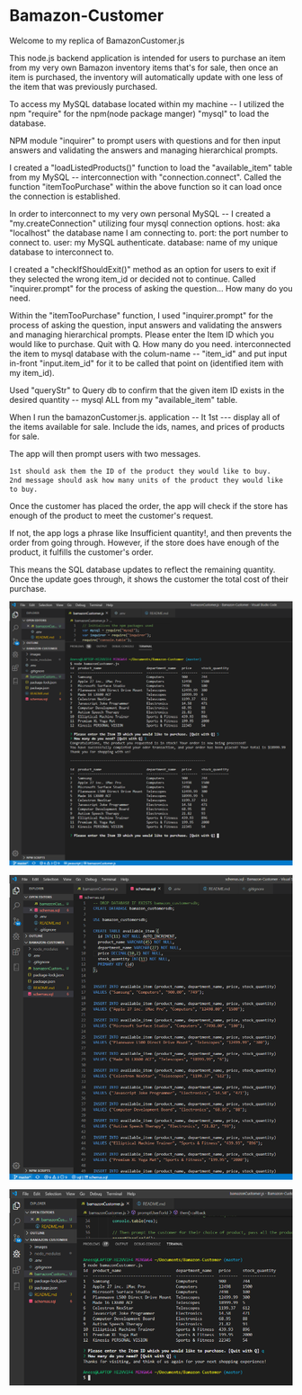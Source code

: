 # Bamazon-Customer

Welcome to my replica of BamazonCustomer.js

This node.js backend application is intended for users to purchase an item from my very own Bamazon inventory items that's for sale, then once an item is purchased, the inventory will automatically update with one less of the item that was previously purchased.

To access my MySQL database located within my machine -- I utilized the npm "require" for the npm(node package manger) "mysql" to load the database.

NPM module "inquirer" to prompt users with questions and for then input answers and validating the answers and managing hierarchical prompts.

I created a "loadListedProducts()" function to load the "available_item" table from my MySQL -- interconnection with "connection.connect".
    Called the function "itemTooPurchase" within the above function so it can load once the connection is established.

In order to interconnect to my very own personal MySQL -- I created a "my.createConnection" utilizing four mysql connection options.
    host: aka "localhost" the database name I am connecting to.
    port: the port number to connect to.
    user: my MySQL authenticate.
    database: name of my unique database to interconnect to.

I created a "checkIfShouldExit()" method as an option for users to exit if they selected the wrong item_id or decided not to continue. Called "inquirer.prompt" for the process of asking the question...
    How many do you need.

Within the "itemTooPurchase" function, I used "inquirer.prompt" for the process of asking the question, input answers and validating the answers and managing hierarchical prompts.
Please enter the Item ID which you would like to purchase.
    Quit with Q.
    How many do you need.
interconnected the item to mysql database with the colum-name -- "item_id" and put input in-front "input.item_id" for it to be called that point on (identified item with my item_id).

Used "queryStr" to Query db to confirm that the given item ID exists in the desired quantity -- mysql ALL from my "available_item" table.

When I run the bamazonCustomer.js. application -- It  1st --- display all of the items available for sale. Include the ids, names, and prices of products for sale.


The app will then prompt users with two messages.

    1st should ask them the ID of the product they would like to buy.
    2nd message should ask how many units of the product they would like to buy.
Once the customer has placed the order, the app will check if the store has enough of the product to meet the customer's request.

If not, the app logs a phrase like Insufficient quantity!, and then prevents the order from going through.
However, if the store does have enough of the product, it fulfills the customer's order.

This means the SQL database updates to reflect the remaining quantity.
Once the update goes through, it shows the customer the total cost of their purchase.

![](images/viewProducts.png)

![](images/schemas.png)

![](images/quit.png)

